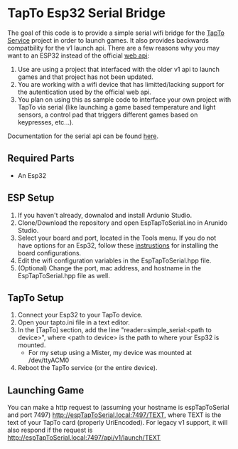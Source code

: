 # TapTo Esp32 Serial Bridge
The goal of this code is to provide a simple serial wifi bridge for the [TapTo Service](https://github.com/TapToCommunity/tapto) project in order to launch games. It also provides backwards compatbility for the v1 launch api. There are a few reasons why you may want to an ESP32 instead of the official [web api](https://tapto.wiki/API):
1. Use are using a project that interfaced with the older v1 api to launch games and that project has not been updated.
2. You are working with a wifi device that has limitted/lacking support for the autentication used by the official web api.
3. You plan on using this as sample code to interface your own project with TapTo via serial (like launching a game based temperature and light sensors, a control pad that triggers different games based on keypresses, etc...).

Documentation for the serial api can be found [here](https://tapto.wiki/Reader_Drivers).

## Required Parts
* An Esp32

## ESP Setup
1. If you haven't already, downalod and install Ardunio Studio.
2. Clone/Download the repository and open EspTapToSerial.ino in Arunido Studio.
3. Select your board and port, located in the Tools menu. If you do not have options for an Esp32, follow these [instrustions](https://docs.sunfounder.com/projects/umsk/en/latest/03_esp32/esp32_start/03_install_esp32.html) for installing the board configurations.
4. Edit the wifi configuration variables in the EspTapToSerial.hpp file.
5. (Optional) Change the port, mac address, and hostname in the EspTapToSerial.hpp file as well.

## TapTo Setup
1. Connect your Esp32 to your TapTo device.
2. Open your tapto.ini file in a text editor.
3. In the [TapTo] section, add the line "reader=simple_serial:\<path to device>", where \<path to device> is the path to where your Esp32 is mounted.
   * For my setup using a Mister, my device was mounted at /dev/ttyACM0
4. Reboot the TapTo service (or the entire device).

## Launching Game
You can make a http request to (assuming your hostname is espTapToSerial and port 7497) http://espTapToSerial.local:7497/TEXT, where TEXT is the text of your TapTo card (properly UriEncoded). For legacy v1 support, it will also respond if the request is http://espTapToSerial.local:7497/api/v1/launch/TEXT
